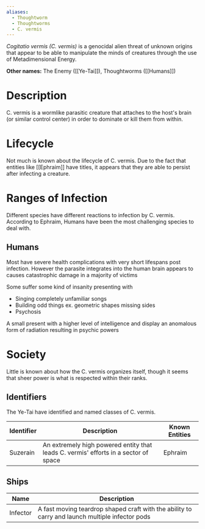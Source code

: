 ```yaml
---
aliases:
  - Thoughtworm
  - Thoughtworms
  - C. vermis
---
```

*Cogitatio vermis (C. vermis)* is a genocidal alien threat of unknown origins that appear to be able to manipulate the minds of creatures through the use of Metadimensional Energy.

**Other names:** The Enemy ([[Ye-Tai]]), Thoughtworms ([[Humans]])

# Description
C. vermis is a wormlike parasitic creature that attaches to the host's brain (or similar control center) in order to dominate or kill them from within.

# Lifecycle
Not much is known about the lifecycle of C. vermis. Due to the fact that entities like [[Ephraim]] have titles, it appears that they are able to persist after infecting a creature.

# Ranges of Infection
Different species have different reactions to infection by C. vermis. According to Ephraim, Humans have been the most challenging species to deal with.
## Humans
Most have severe health complications with very short lifespans post infection. However the parasite integrates into the human brain appears to causes catastrophic damage in a majority of victims

Some suffer some kind of insanity presenting with
- Singing completely unfamiliar songs
- Building odd things ex. geometric shapes missing sides
- Psychosis

A small present with a higher level of intelligence and display an anomalous form of radiation resulting in psychic powers

# Society
Little is known about how the C. vermis organizes itself, though it seems that sheer power is what is respected within their ranks.

## Identifiers
The Ye-Tai have identified and named classes of C. vermis.

| **Identifier** | **Description**                                                                     | **Known Entities** |
| -------------- | ----------------------------------------------------------------------------------- | ------------------ |
| Suzerain       | An extremely high powered entity that leads C. vermis' efforts in a sector of space | Ephraim            |

## Ships
| Name     | Description                                                                                     |
| -------- | ----------------------------------------------------------------------------------------------- |
| Infector | A fast moving teardrop shaped craft with the ability to carry and launch multiple infector pods |
